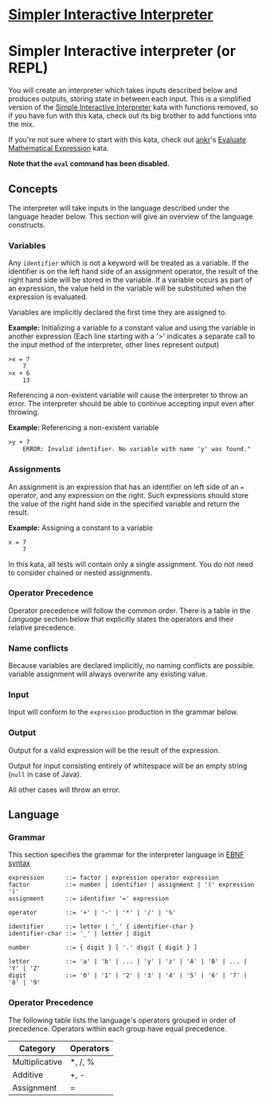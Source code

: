 # [Simpler Interactive Interpreter](https://www.codewars.com/kata/simpler-interactive-interpreter)

# Simpler Interactive interpreter (or REPL)

You will create an interpreter which takes inputs described below and produces outputs, storing state in between each input. This is a simplified version of the [Simple Interactive Interpreter](http://www.codewars.com/dojo/katas/52ffcfa4aff455b3c2000750) kata with functions removed, so if you have fun with this kata, check out its big brother to add functions into the mix.

If you're not sure where to start with this kata, check out [ankr](http://www.codewars.com/users/ankr)'s [Evaluate Mathematical Expression](http://www.codewars.com/dojo/katas/52a78825cdfc2cfc87000005) kata.

**Note that the `eval` command has been disabled.**

## Concepts

The interpreter will take inputs in the language described under the language header below. This section will give an overview of the language constructs.

### Variables

Any `identifier` which is not a keyword will be treated as a variable. If the identifier is on the left hand side of an assignment operator, the result of the right hand side will be stored in the variable. If a variable occurs as part of an expression, the value held in the variable will be substituted when the expression is evaluated.

Variables are implicitly declared the first time they are assigned to.

**Example:** Initializing a variable to a constant value and using the variable in another expression (Each line starting with a '>' indicates a separate call to the input method of the interpreter, other lines represent output)

```
>x = 7
    7
>x + 6
    13	
```

Referencing a non-existent variable will cause the interpreter to throw an error. The interpreter should be able to continue accepting input even after throwing.

**Example:** Referencing a non-existent variable

```
>y + 7
    ERROR: Invalid identifier. No variable with name 'y' was found."
```

### Assignments

An assignment is an expression that has an identifier on left side of an `=` operator, and any expression on the right. Such expressions should store the value of the right hand side in the specified variable and return the result.

**Example:** Assigning a constant to a variable

```
x = 7
    7
```

In this kata, all tests will contain only a single assignment. You do not need to consider chained or nested assignments.

### Operator Precedence

Operator precedence will follow the common order. There is a table in the *Language* section below that explicitly states the operators and their relative precedence.

### Name conflicts

Because variables are declared implicitly, no naming conflicts are possible. variable assignment will always overwrite any existing value.

### Input

Input will conform to the `expression` production in the grammar below.


### Output

Output for a valid expression will be the result of the expression.

Output for input consisting entirely of whitespace will be an empty string (`null` in case of Java).

All other cases will throw an error.

## Language

### Grammar

This section specifies the grammar for the interpreter language in [EBNF syntax](http://en.wikipedia.org/wiki/Extended_Backus%E2%80%93Naur_Form)

```
expression      ::= factor | expression operator expression
factor          ::= number | identifier | assignment | '(' expression ')'
assignment      ::= identifier '=' expression

operator        ::= '+' | '-' | '*' | '/' | '%'

identifier      ::= letter | '_' { identifier-char }
identifier-char ::= '_' | letter | digit

number          ::= { digit } [ '.' digit { digit } ]

letter          ::= 'a' | 'b' | ... | 'y' | 'z' | 'A' | 'B' | ... | 'Y' | 'Z'
digit           ::= '0' | '1' | '2' | '3' | '4' | '5' | '6' | '7' | '8' | '9'
```

### Operator Precedence

The following table lists the language's operators grouped in order of precedence. Operators within each group have equal precedence.

Category  | Operators
------------- | -------------
Multiplicative  | *, /, %
Additive  | +, -
Assignment | =
